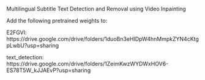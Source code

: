 Multilingual Subtitle Text Detection and Removal using Video Inpainting

Add the following pretrained weights to:
<p> E2FGVI: https://drive.google.com/drive/folders/1duoBn3eHIDpW4hnMmpkZYN4cKtgpLwbU?usp=sharing </p>
text_detection: https://drive.google.com/drive/folders/1ZeimKwzWYDWxHOV6-ES78T5W_kJJAEvP?usp=sharing
